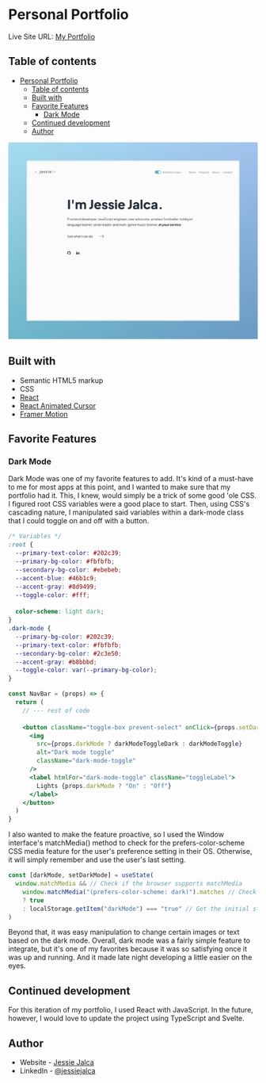 # Personal Portfolio

Live Site URL: [My Portfolio](https://jessiejalca.dev)

## Table of contents

- [Personal Portfolio](#personal-portfolio)
  - [Table of contents](#table-of-contents)
  - [Built with](#built-with)
  - [Favorite Features](#favorite-features)
    - [Dark Mode](#dark-mode)
  - [Continued development](#continued-development)
  - [Author](#author)

![Screenshot of my portfolio homepage.](./screenshot.jpg)

## Built with

- Semantic HTML5 markup
- CSS
- [React](https://reactjs.org/)
- [React Animated Cursor](https://www.npmjs.com/package/react-animated-cursor)
- [Framer Motion](https://www.framer.com/motion/)

## Favorite Features

### Dark Mode

Dark Mode was one of my favorite features to add. It's kind of a must-have to me for most apps at this point, and I wanted to make sure that my portfolio had it. This, I knew, would simply be a trick of some good 'ole CSS.
I figured root CSS variables were a good place to start. Then, using CSS's cascading nature, I manipulated said variables within a dark-mode class that I could toggle on and off with a button.

```css
/* Variables */
:root {
  --primary-text-color: #202c39;
  --primary-bg-color: #fbfbfb;
  --secondary-bg-color: #ebebeb;
  --accent-blue: #46b1c9;
  --accent-gray: #8d9499;
  --toggle-color: #fff;

  color-scheme: light dark;
}
.dark-mode {
  --primary-bg-color: #202c39;
  --primary-text-color: #fbfbfb;
  --secondary-bg-color: #2c3e50;
  --accent-gray: #b8bbbd;
  --toggle-color: var(--primary-bg-color);
}
```

```jsx
const NavBar = (props) => {
  return (
    // --- rest of code

    <button className="toggle-box prevent-select" onClick={props.setDarkMode}>
      <img
        src={props.darkMode ? darkModeToggleDark : darkModeToggle}
        alt="Dark mode toggle"
        className="dark-mode-toggle"
      />
      <label htmlFor="dark-mode-toggle" className="toggleLabel">
        Lights {props.darkMode ? "On" : "Off"}
      </label>
    </button>
  )
}
```

I also wanted to make the feature proactive, so I used the Window interface's matchMedia() method to check for the prefers-color-scheme CSS media feature for the user's preference setting in their OS. Otherwise, it will simply remember and use the user's last setting.

```js
const [darkMode, setDarkMode] = useState(
  window.matchMedia && // Check if the browser supports matchMedia
    window.matchMedia("(prefers-color-scheme: dark)").matches // Check if the OS has dark mode enabled
    ? true
    : localStorage.getItem("darkMode") === "true" // Get the initial state from localStorage
)
```

Beyond that, it was easy manipulation to change certain images or text based on the dark mode. Overall, dark mode was a fairly simple feature to integrate, but it's one of my favorites because it was so satisfying once it was up and running. And it made late night developing a little easier on the eyes.

<!-- ### Accessibility

Accessibility is essential to web development, so I wanted to make sure that my site met accessibility standards. In building my portfolio, I've tried to be mindful of using semantic HTML. But one thing I noticed while testing my site was that the controls for toggling dark mode and cursor animations was that they weren't reachable by keyboard. I realized they had to be turned into buttons, and although that was super simple to implement, it sent me down more of a rabbit hole about how I could step up my accessibility game.
And one major player I came across was using ARIA states and properties. So far, I've only implemented ARIA labels, to give semantic meaning to the subtitles of each page. -->

## Continued development

For this iteration of my portfolio, I used React with JavaScript. In the future, however, I would love to update the project using TypeScript and Svelte.

<!-- ## Useful resources

- [Example resource 1](https://www.example.com) - This helped me for XYZ reason. I really liked this pattern and will use it going forward.
- [Example resource 2](https://www.example.com) - This is an amazing article which helped me finally understand XYZ. I'd recommend it to anyone still learning this concept.

**Note: Delete this note and replace the list above with resources that helped you during the challenge. These could come in handy for anyone viewing your solution or for yourself when you look back on this project in the future.** -->

## Author

- Website - [Jessie Jalca](https://jessiejalca.dev)
- LinkedIn - [@jessiejalca](https://www.linkedin.com/in/jessiejalca/)
